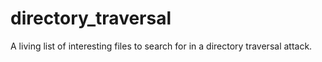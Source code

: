 # directory_traversal

A living list of interesting files to search for in a directory traversal attack.
